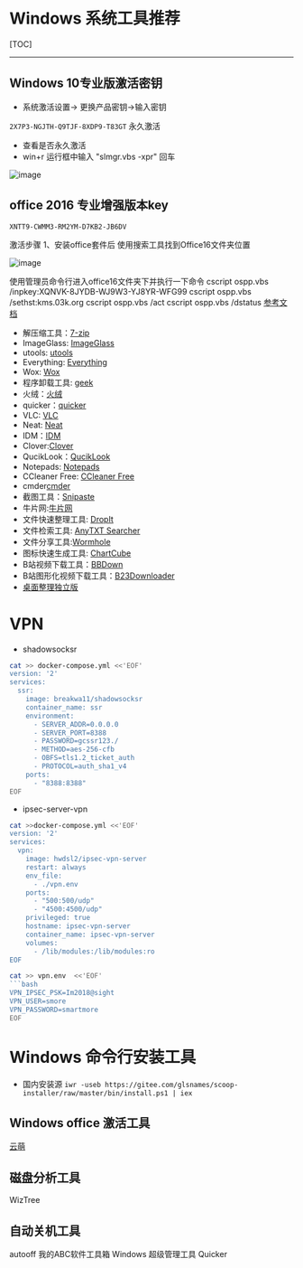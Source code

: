 # Windows 系统工具推荐

[TOC]

---
## Windows 10专业版激活密钥

- 系统激活设置-> 更换产品密钥->输入密钥

`2X7P3-NGJTH-Q9TJF-8XDP9-T83GT` 永久激活

- 查看是否永久激活
- win+r 运行框中输入  "slmgr.vbs -xpr" 回车

![image](https://user-images.githubusercontent.com/65467296/184781520-2e797c8f-ea57-4fd9-81c7-feb497bd5749.png)

## office 2016 专业增强版本key

`XNTT9-CWMM3-RM2YM-D7KB2-JB6DV`

激活步骤
1、安装office套件后
使用搜索工具找到Office16文件夹位置

![image](https://user-images.githubusercontent.com/65467296/185039819-cab5f56f-7168-4b91-aca9-9eec78a41e3e.png)

使用管理员命令行进入office16文件夹下并执行一下命令
cscript ospp.vbs /inpkey:XQNVK-8JYDB-WJ9W3-YJ8YR-WFG99
cscript ospp.vbs /sethst:kms.03k.org
cscript ospp.vbs /act
cscript ospp.vbs /dstatus
[参考文档](https://www.cnblogs.com/zenghongfei/p/13595797.html)

- 解压缩工具：[7-zip](https://www.7-zip.org/)
- ImageGlass: [ImageGlass](https://github.com/d2phap/ImageGlass)
- utools: [utools](https://www.u.tools/)
- Everything: [Everything](https://www.voidtools.com/)
- Wox: [Wox](http://www.wox.one/)
- 程序卸载工具: [geek](https://geekuninstaller.com/)
- 火绒：[火绒](https://www.huorong.cn/)
- quicker：[quicker](http://getquicker.net/)
- VLC: [VLC](https://github.com/videolan/vlc)
- Neat: [Neat](https://github.com/thoughtbot/neat)
- IDM：[IDM]()
- Clover:[Clover](https://clover.en.softonic.com/)
- QucikLook：[QucikLook]()
- Notepads: [Notepads](https://github.com/0x7c13/Notepads/releases)
- CCleaner Free: [CCleaner Free]()
- cmder[cmder](https://cmder.net/)
- 截图工具：[Snipaste](https://www.snipaste.com/)
- 牛片网:[牛片网](https://www.6pian.cn/)
- 文件快速整理工具: [DropIt](http://www.dropitproject.com/)
- 文件检索工具: [AnyTXT Searcher](https://anytxt.net/)
- 文件分享工具:[Wormhole](https://wormhole.app/)
- 图标快速生成工具: [ChartCube](https://chartcube.alipay.com/)
- B站视频下载工具：[BBDown](https://github.com/nilaoda/BBDown)
- B站图形化视频下载工具：[B23Downloader](https://github.com/vooidzero/B23Downloader)
- [桌面整理独立版](https://webcdn.m.qq.com/DeskGo/DeskGo_3_2_1445_127_lite.exe)
# VPN
- shadowsocksr
```bash
cat >> docker-compose.yml <<'EOF'
version: '2'
services:
  ssr:
    image: breakwa11/shadowsocksr
    container_name: ssr
    environment:
      - SERVER_ADDR=0.0.0.0
      - SERVER_PORT=8388
      - PASSWORD=gcssr123./
      - METHOD=aes-256-cfb
      - OBFS=tls1.2_ticket_auth
      - PROTOCOL=auth_sha1_v4
    ports:
      - "8388:8388"
EOF
```
- ipsec-server-vpn

```bash
cat >>docker-compose.yml <<'EOF'
version: '2'
services:
  vpn:
    image: hwdsl2/ipsec-vpn-server
    restart: always
    env_file:
      - ./vpn.env
    ports:
      - "500:500/udp"
      - "4500:4500/udp"
    privileged: true
    hostname: ipsec-vpn-server
    container_name: ipsec-vpn-server
    volumes:
      - /lib/modules:/lib/modules:ro
EOF 
```
```bash
cat >> vpn.env  <<'EOF'
```bash 
VPN_IPSEC_PSK=Im2018@sight
VPN_USER=smore
VPN_PASSWORD=smartmore
EOF
```
# Windows 命令行安装工具
- 国内安装源
`iwr -useb https://gitee.com/glsnames/scoop-installer/raw/master/bin/install.ps1 | iex`

## Windows office 激活工具
[云萌](https://cmwtat.cloudmoe.com/cn.html)
## 磁盘分析工具
WizTree
## 自动关机工具
autooff
我的ABC软件工具箱
Windows 超级管理工具
Quicker

